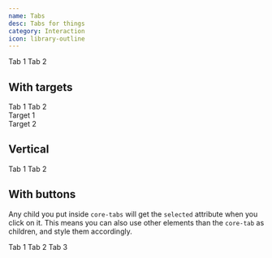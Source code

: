 ```yaml
---
name: Tabs
desc: Tabs for things
category: Interaction
icon: library-outline
---
```


<core-knobs element="core-tabs">
<core-tabs>
  <core-tab selected>Tab 1</core-tab>
  <core-tab>Tab 2</core-tab>
</core-tabs>
</core-knobs>

## With targets

<core-knobs  element="core-tabs">
<core-tabs full>
  <core-tab selected target="targetOne">Tab 1</core-tab>
  <core-tab target="targetTwo">Tab 2</core-tab>
</core-tabs>
<div id="targetOne">Target 1</div>
<div id="targetTwo">Target 2</div>
</core-knobs>

## Vertical

<core-knobs  element="core-tabs">
<core-tabs full vertical>
  <core-tab selected>Tab 1</core-tab>
  <core-tab>Tab 2</core-tab>
</core-tabs>
</core-knobs>

## With buttons

Any child you put inside `core-tabs` will get the `selected` attribute when you click on it.
This means you can also use other elements than the `core-tab` as children, and style them accordingly.

<core-knobs  element="core-tabs">
<style>
core-tabs core-button[selected],
core-tabs core-button[selected]:hover {
  --core-button-bg-color: var(--core-color-primary);
  --core-button-text-color: var(--core-color-white);
}
</style>
<core-tabs>
  <core-button selected>Tab 1</core-button>
  <core-button>Tab 2</core-button>
  <core-button disabled>Tab 3</core-button>
</core-tabs>
</core-knobs>
